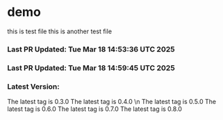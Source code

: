 # demo
this is test file
this is another test file
### Last PR Updated: Tue Mar 18 14:53:36 UTC 2025
### Last PR Updated: Tue Mar 18 14:59:45 UTC 2025
### Latest Version: 
The latest tag is 0.3.0
The latest tag is 0.4.0
\n The latest tag is 0.5.0
The latest tag is 0.6.0
The latest tag is 0.7.0
The latest tag is 0.8.0
